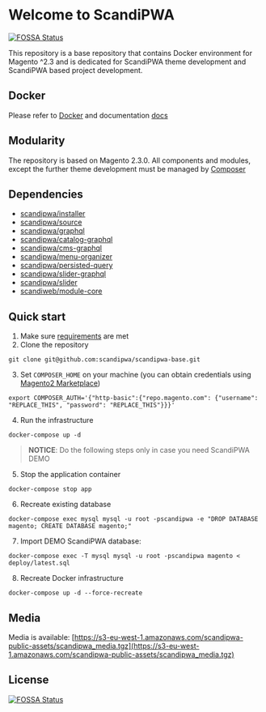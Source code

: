 # Welcome to ScandiPWA
[![FOSSA Status](https://app.fossa.io/api/projects/git%2Bgithub.com%2Fscandipwa%2Fscandipwa-base.svg?type=shield)](https://app.fossa.io/projects/git%2Bgithub.com%2Fscandipwa%2Fscandipwa-base?ref=badge_shield)


This repository is a base repository that contains Docker environment for Magento ^2.3 and is dedicated for ScandiPWA
 theme development and ScandiPWA based project development.
 
## Docker
Please refer to [Docker](./DOCKER.md) and documentation [docs](./docs/)

## Modularity
The repository is based on Magento 2.3.0. All components and modules, except the further theme development must be 
managed by [Composer](https://getcomposer.org)

## Dependencies
- [scandipwa/installer](https://github.com/scandipwa/installer)
- [scandipwa/source](https://github.com/scandipwa/base-theme)
- [scandipwa/graphql](https://github.com/scandipwa/graphql)
- [scandipwa/catalog-graphql](https://github.com/scandipwa/catalog-graphql)
- [scandipwa/cms-graphql](https://github.com/scandipwa/cms-graphql)
- [scandipwa/menu-organizer](https://github.com/scandipwa/menu-organizer)
- [scandipwa/persisted-query](https://github.com/scandipwa/persisted-query)
- [scandipwa/slider-graphql](https://github.com/scandipwa/slider-graphql)
- [scandipwa/slider](https://github.com/scandipwa/slider)
- [scandiweb/module-core](https://github.com/scandiwebcom/Scandiweb-Assets-Core)

## Quick start
1. Make sure [requirements](docs/A-requirements.md) are met
2. Clone the repository
```console
git clone git@github.com:scandipwa/scandipwa-base.git
```
3. Set `COMPOSER_HOME` on your machine (you can obtain credentials using [Magento2 Marketplace](https://account.magento.com/applications/customer/login/))
```console
export COMPOSER_AUTH='{"http-basic":{"repo.magento.com": {"username": "REPLACE_THIS", "password": "REPLACE_THIS"}}}'
```
4. Run the infrastructure 
```console
docker-compose up -d
```

> **NOTICE**: Do the following steps only in case you need ScandiPWA DEMO

5. Stop the application container 
```console
docker-compose stop app
```
6. Recreate existing database 
```console
docker-compose exec mysql mysql -u root -pscandipwa -e "DROP DATABASE magento; CREATE DATABASE magento;"
```
7. Import DEMO ScandiPWA database: 
```console
docker-compose exec -T mysql mysql -u root -pscandipwa magento < deploy/latest.sql
```
8. Recreate Docker infrastructure
```console
docker-compose up -d --force-recreate
```

## Media
Media is available: [https://s3-eu-west-1.amazonaws.com/scandipwa-public-assets/scandipwa_media.tgz](https://s3-eu-west-1.amazonaws.com/scandipwa-public-assets/scandipwa_media.tgz)



## License
[![FOSSA Status](https://app.fossa.io/api/projects/git%2Bgithub.com%2Fscandipwa%2Fscandipwa-base.svg?type=large)](https://app.fossa.io/projects/git%2Bgithub.com%2Fscandipwa%2Fscandipwa-base?ref=badge_large)
